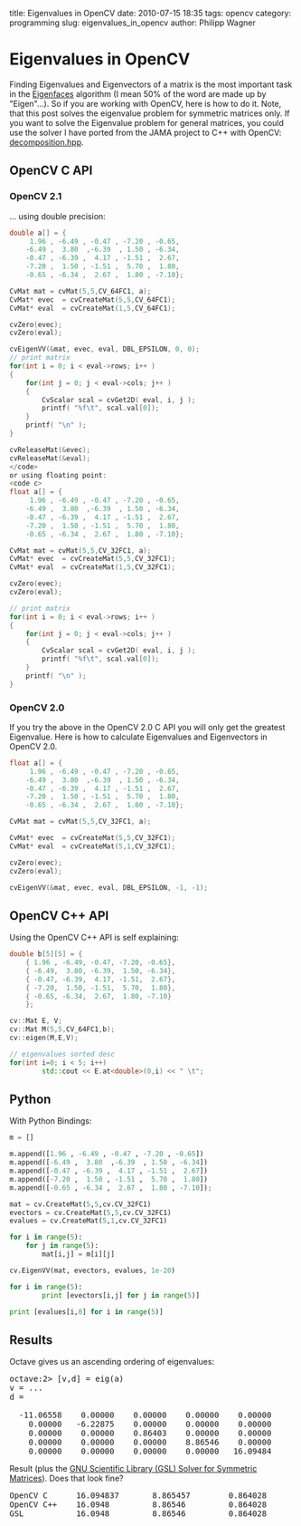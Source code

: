 title: Eigenvalues in OpenCV
date: 2010-07-15 18:35
tags: opencv
category: programming
slug: eigenvalues_in_opencv
author: Philipp Wagner

# Eigenvalues in OpenCV #

Finding Eigenvalues and Eigenvectors of a matrix is the most important task in the  [Eigenfaces](http://en.wikipedia.org/wiki/Eigenfaces) algorithm (I mean 50% of the word are made up by "Eigen"...). So if you are working with OpenCV, here is how to do it. Note, that this post solves the eigenvalue problem for symmetric matrices only. If you want to solve the Eigenvalue problem for general matrices, you could use the solver I have ported from the JAMA project to C++ with OpenCV: [decomposition.hpp](https://github.com/bytefish/opencv/blob/master/lda/include/decomposition.hpp).

## OpenCV C API ##

### OpenCV 2.1 ###

... using double precision:

```c
double a[] = {
     1.96 , -6.49 , -0.47 , -7.20 , -0.65,
    -6.49 ,  3.80  ,-6.39  , 1.50 , -6.34,
    -0.47 , -6.39 ,  4.17 , -1.51 ,  2.67,
    -7.20 ,  1.50 , -1.51 ,  5.70 ,  1.80,
    -0.65 , -6.34 ,  2.67 ,  1.80 , -7.10};

CvMat mat = cvMat(5,5,CV_64FC1, a);
CvMat* evec  = cvCreateMat(5,5,CV_64FC1);
CvMat* eval  = cvCreateMat(1,5,CV_64FC1);

cvZero(evec);
cvZero(eval);

cvEigenVV(&mat, evec, eval, DBL_EPSILON, 0, 0);
// print matrix
for(int i = 0; i < eval->rows; i++ )
{
    for(int j = 0; j < eval->cols; j++ )
    {
        CvScalar scal = cvGet2D( eval, i, j );
        printf( "%f\t", scal.val[0]);
    }
    printf( "\n" );
}

cvReleaseMat(&evec);
cvReleaseMat(&eval);
</code>
or using floating point:
<code c>
float a[] = {
     1.96 , -6.49 , -0.47 , -7.20 , -0.65,
    -6.49 ,  3.80  ,-6.39  , 1.50 , -6.34,
    -0.47 , -6.39 ,  4.17 , -1.51 ,  2.67,
    -7.20 ,  1.50 , -1.51 ,  5.70 ,  1.80,
    -0.65 , -6.34 ,  2.67 ,  1.80 , -7.10};

CvMat mat = cvMat(5,5,CV_32FC1, a);
CvMat* evec  = cvCreateMat(5,5,CV_32FC1);
CvMat* eval  = cvCreateMat(1,5,CV_32FC1);

cvZero(evec);
cvZero(eval);

// print matrix
for(int i = 0; i < eval->rows; i++ )
{
    for(int j = 0; j < eval->cols; j++ )
    {
        CvScalar scal = cvGet2D( eval, i, j );
        printf( "%f\t", scal.val[0]);
    }
    printf( "\n" );
}
```

### OpenCV 2.0 ###

If you try the above in the OpenCV 2.0 C API you will only get the greatest Eigenvalue. Here is how to calculate Eigenvalues and Eigenvectors in OpenCV 2.0.

```c
float a[] = {
     1.96 , -6.49 , -0.47 , -7.20 , -0.65,
    -6.49 ,  3.80  ,-6.39  , 1.50 , -6.34,
    -0.47 , -6.39 ,  4.17 , -1.51 ,  2.67,
    -7.20 ,  1.50 , -1.51 ,  5.70 ,  1.80,
    -0.65 , -6.34 ,  2.67 ,  1.80 , -7.10};

CvMat mat = cvMat(5,5,CV_32FC1, a);

CvMat* evec  = cvCreateMat(5,5,CV_32FC1);
CvMat* eval  = cvCreateMat(5,1,CV_32FC1);

cvZero(evec);
cvZero(eval);

cvEigenVV(&mat, evec, eval, DBL_EPSILON, -1, -1);
```

## OpenCV C++ API ##

Using the OpenCV C++ API is self explaining:

```cpp
double b[5][5] = {
	{ 1.96 , -6.49, -0.47, -7.20, -0.65},
	{ -6.49,  3.80, -6.39,  1.50, -6.34},
	{ -0.47, -6.39,  4.17, -1.51,  2.67},
	{ -7.20,  1.50, -1.51,  5.70,  1.80},
	{ -0.65, -6.34,  2.67,  1.80, -7.10}
	};

cv::Mat E, V;
cv::Mat M(5,5,CV_64FC1,b);
cv::eigen(M,E,V);

// eigenvalues sorted desc
for(int i=0; i < 5; i++)
		std::cout << E.at<double>(0,i) << " \t";
```

## Python ##
With Python Bindings:

```python
m = []

m.append([1.96 , -6.49 , -0.47 , -7.20 , -0.65])
m.append([-6.49 ,  3.80  ,-6.39  , 1.50 , -6.34])
m.append([-0.47 , -6.39 ,  4.17 , -1.51 ,  2.67])
m.append([-7.20 ,  1.50 , -1.51 ,  5.70 ,  1.80])
m.append([-0.65 , -6.34 ,  2.67 ,  1.80 , -7.10]);

mat = cv.CreateMat(5,5,cv.CV_32FC1)
evectors = cv.CreateMat(5,5,cv.CV_32FC1)
evalues = cv.CreateMat(5,1,cv.CV_32FC1)

for i in range(5):
	for j in range(5):
		mat[i,j] = m[i][j]

cv.EigenVV(mat, evectors, evalues, 1e-20)

for i in range(5):
		print [evectors[i,j] for j in range(5)]

print [evalues[i,0] for i in range(5)]
```

## Results ##
Octave gives us an ascending ordering of eigenvalues:

<pre>
octave:2> [v,d] = eig(a)
v = ...
d =

  -11.06558    0.00000    0.00000    0.00000    0.00000
    0.00000   -6.22875    0.00000    0.00000    0.00000
    0.00000    0.00000    0.86403    0.00000    0.00000
    0.00000    0.00000    0.00000    8.86546    0.00000
    0.00000    0.00000    0.00000    0.00000   16.09484
</pre>

Result (plus the [GNU Scientific Library (GSL) Solver for Symmetric Matrices](http://www.gnu.org/software/gsl/manual/html_node/Eigenvalue-and-Eigenvector-Examples.html)). Does that look fine?

<pre>
OpenCV C      16.094837       8.865457        0.864028        -6.228747       -11.065575
OpenCV C++    16.0948         8.86546         0.864028        -6.22875        -11.0656 
GSL           16.0948         8.86546         0.864028        -6.22875        -11.0656 
</pre>

